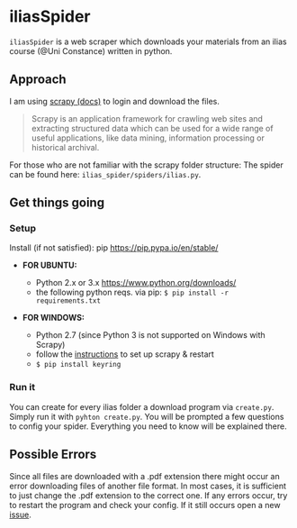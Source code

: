 
# iliasSpider

`iliasSpider` is a web scraper which downloads your materials from an ilias course (@Uni Constance) written in python. 

## Approach
I am using [scrapy (docs)](https://docs.scrapy.org/en/latest/index.html) to login and download the files. 

> Scrapy is an application framework for crawling web sites and extracting structured data which can be used for a wide range of useful applications, like data mining, information processing or historical archival.
> 

For those who are not familiar with the scrapy folder structure:
The spider can be found here: `ilias_spider/spiders/ilias.py`.

## Get things going

### Setup
Install (if not satisfied):
pip https://pip.pypa.io/en/stable/
 - **FOR UBUNTU:** 
	- Python 2.x or 3.x  https://www.python.org/downloads/
	 - the following python reqs. via pip:
	`$ pip install -r requirements.txt`

 -  **FOR WINDOWS:** 
	 - Python 2.7 (since Python 3 is not supported on Windows with Scrapy)
	 - follow the [instructions](https://doc.scrapy.org/en/1.1/intro/install.html#windows) to set up scrapy & restart
	 - `$ pip install keyring`

### Run it
You can create for every ilias folder a download program via `create.py`.  Simply run it with `pyhton create.py`.
You will be prompted a few questions to config your spider. Everything you need to know will be explained there.

## Possible Errors
Since all files are downloaded with a .pdf extension there might occur an error downloading files of another file format. 
In most cases, it is sufficient to just change the .pdf extension to the correct one.
If any errors occur, try to restart the program and check your config. If it still occurs open a new [issue](https://github.com/MisterXY89/iliasSpider/issues).

